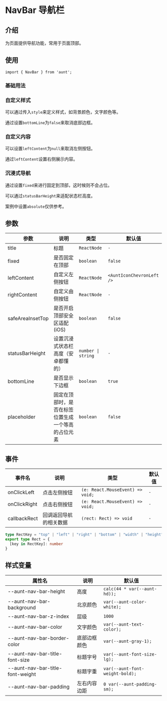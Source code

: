 # NavBar 导航栏

<code hidden="hidden" src="./demos/demo.tsx"></code>

## 介绍

为页面提供导航功能，常用于页面顶部。

## 使用

```tsx
import { NavBar } from 'aunt';
```

### 基础用法

<code src="./demos/demo-base.tsx"></code>

### 自定义样式

可以通过传入`style`来定义样式，如背景颜色，文字颜色等。

通过设置`bottomLine`为`false`来取消底部边框。
<code src="./demos/demo-style.tsx"></code>

### 自定义内容

可以设置`leftContent`为`null`来取消左侧按钮。

通过`leftContent`设置右侧展示内容。
<code src="./demos/demo-content.tsx"></code>

### 沉浸式导航

通过设置`fixed`来进行固定到顶部，这时候则不会占位。

可以通过`statusBarHeight`来适配状态栏高度。

案例中设置`absolute`仅供参考。
<code src="./demos/demo-status.tsx"></code>

## 参数

| 参数             | 说明                                               | 类型               | 默认值                    |
| ---------------- | -------------------------------------------------- | ------------------ | ------------------------- |
| title            | 标题                                               | `ReactNode`        | `-`                       |
| fixed            | 是否固定在顶部                                     | `boolean`          | `false`                   |
| leftContent      | 自定义左侧按钮                                     | `ReactNode`        | `<AuntIconChevronLeft />` |
| rightContent     | 自定义由侧按钮                                     | `ReactNode`        | `-`                       |
| safeAreaInsetTop | 是否开启顶部安全区适配(iOS)                        | `boolean`          | `false`                   |
| statusBarHeight  | 设置沉浸式状态栏高度（安卓都懂的）                 | `number \| string` | `-`                       |
| bottomLine       | 是否显示下边框                                     | `boolean`          | `true`                    |
| placeholder      | 固定在顶部时，是否在标签位置生成一个等高的占位元素 | `boolean`          | `false`                   |

## 事件

| 事件名       | 说明         | 类型                             | 默认值 |
| ------------ | ------------ | -------------------------------- | ------ |
| onClickLeft  | 点击左侧按钮 | `(e: React.MouseEvent) => void;` | `-`    |
| onClickRight | 点击右侧按钮 | `(e: React.MouseEvent) => void;` | `-`    |
| callbackRect | 回调返回导航的相关数据 | `(rect: Rect) => void` | `-`    |

```ts
type RectKey = "top" | "left" | "right" | "bottom" | "width" | "height";
export type Rect = {
  [key in RectKey]: number
}
```

## 样式变量

| 属性名                           | 说明         | 默认值                          |
| -------------------------------- | ------------ | ------------------------------- |
| --aunt-nav-bar-height            | 高度         | `calc(44 * var(--aunt-hd));`    |
| --aunt-nav-bar-background        | 北京颜色     | `var(--aunt-color-white);`      |
| --aunt-nav-bar-z-index           | 层级         | `1000`                          |
| --aunt-nav-bar-color             | 文字颜色     | `var(--aunt-text-color);`       |
| --aunt-nav-bar-border-color      | 底部边框颜色 | `var(--aunt-gray-1);`           |
| --aunt-nav-bar-title-font-size   | 标题字号     | `var(--aunt-font-size-lg);`     |
| --aunt-nav-bar-title-font-weight | 标题字重     | `var(--aunt-font-weight-bold);` |
| --aunt-nav-bar-padding           | 左右内容边距 | `0 var(--aunt-padding-sm);`     |
